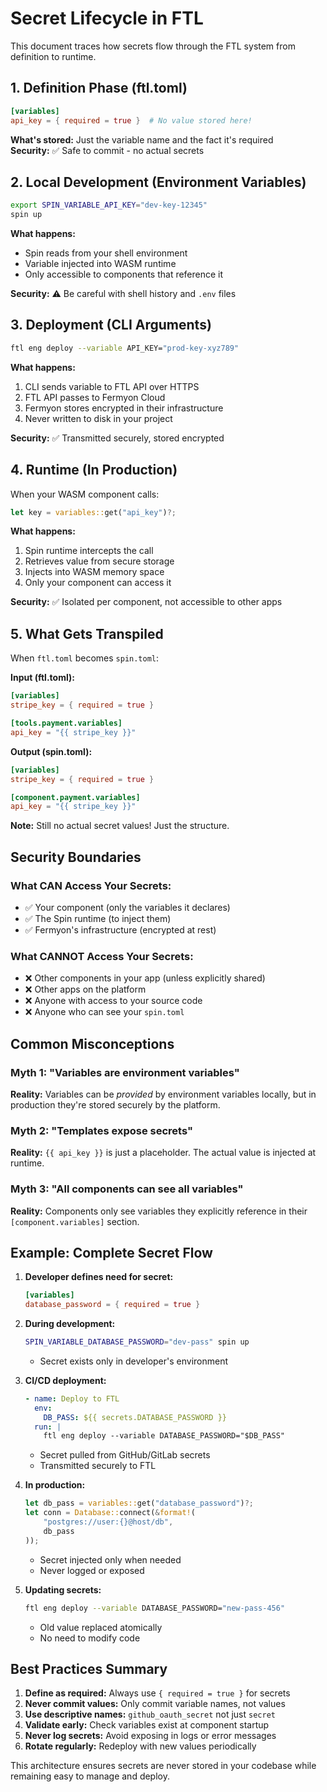 # Secret Lifecycle in FTL

This document traces how secrets flow through the FTL system from definition to runtime.

## 1. Definition Phase (ftl.toml)

```toml
[variables]
api_key = { required = true }  # No value stored here!
```

**What's stored:** Just the variable name and the fact it's required  
**Security:** ✅ Safe to commit - no actual secrets

## 2. Local Development (Environment Variables)

```bash
export SPIN_VARIABLE_API_KEY="dev-key-12345"
spin up
```

**What happens:**
- Spin reads from your shell environment
- Variable injected into WASM runtime
- Only accessible to components that reference it

**Security:** ⚠️ Be careful with shell history and `.env` files

## 3. Deployment (CLI Arguments)

```bash
ftl eng deploy --variable API_KEY="prod-key-xyz789"
```

**What happens:**
1. CLI sends variable to FTL API over HTTPS
2. FTL API passes to Fermyon Cloud
3. Fermyon stores encrypted in their infrastructure
4. Never written to disk in your project

**Security:** ✅ Transmitted securely, stored encrypted

## 4. Runtime (In Production)

When your WASM component calls:
```rust
let key = variables::get("api_key")?;
```

**What happens:**
1. Spin runtime intercepts the call
2. Retrieves value from secure storage
3. Injects into WASM memory space
4. Only your component can access it

**Security:** ✅ Isolated per component, not accessible to other apps

## 5. What Gets Transpiled

When `ftl.toml` becomes `spin.toml`:

**Input (ftl.toml):**
```toml
[variables]
stripe_key = { required = true }

[tools.payment.variables]
api_key = "{{ stripe_key }}"
```

**Output (spin.toml):**
```toml
[variables]
stripe_key = { required = true }

[component.payment.variables]
api_key = "{{ stripe_key }}"
```

**Note:** Still no actual secret values! Just the structure.

## Security Boundaries

### What CAN Access Your Secrets:
- ✅ Your component (only the variables it declares)
- ✅ The Spin runtime (to inject them)
- ✅ Fermyon's infrastructure (encrypted at rest)

### What CANNOT Access Your Secrets:
- ❌ Other components in your app (unless explicitly shared)
- ❌ Other apps on the platform
- ❌ Anyone with access to your source code
- ❌ Anyone who can see your `spin.toml`

## Common Misconceptions

### Myth 1: "Variables are environment variables"
**Reality:** Variables can be *provided* by environment variables locally, but in production they're stored securely by the platform.

### Myth 2: "Templates expose secrets"
**Reality:** `{{ api_key }}` is just a placeholder. The actual value is injected at runtime.

### Myth 3: "All components can see all variables"
**Reality:** Components only see variables they explicitly reference in their `[component.variables]` section.

## Example: Complete Secret Flow

1. **Developer defines need for secret:**
   ```toml
   [variables]
   database_password = { required = true }
   ```

2. **During development:**
   ```bash
   SPIN_VARIABLE_DATABASE_PASSWORD="dev-pass" spin up
   ```
   - Secret exists only in developer's environment

3. **CI/CD deployment:**
   ```yaml
   - name: Deploy to FTL
     env:
       DB_PASS: ${{ secrets.DATABASE_PASSWORD }}
     run: |
       ftl eng deploy --variable DATABASE_PASSWORD="$DB_PASS"
   ```
   - Secret pulled from GitHub/GitLab secrets
   - Transmitted securely to FTL

4. **In production:**
   ```rust
   let db_pass = variables::get("database_password")?;
   let conn = Database::connect(&format!(
       "postgres://user:{}@host/db", 
       db_pass
   ));
   ```
   - Secret injected only when needed
   - Never logged or exposed

5. **Updating secrets:**
   ```bash
   ftl eng deploy --variable DATABASE_PASSWORD="new-pass-456"
   ```
   - Old value replaced atomically
   - No need to modify code

## Best Practices Summary

1. **Define as required:** Always use `{ required = true }` for secrets
2. **Never commit values:** Only commit variable names, not values
3. **Use descriptive names:** `github_oauth_secret` not just `secret`
4. **Validate early:** Check variables exist at component startup
5. **Never log secrets:** Avoid exposing in logs or error messages
6. **Rotate regularly:** Redeploy with new values periodically

This architecture ensures secrets are never stored in your codebase while remaining easy to manage and deploy.